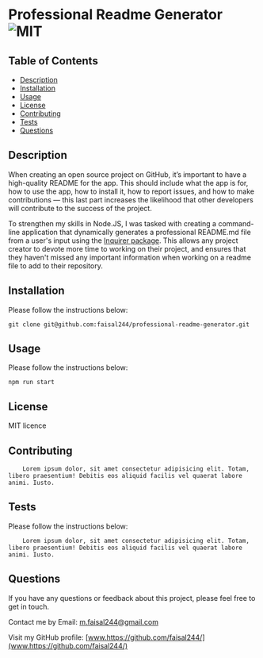 # Professional Readme Generator ![MIT](https://img.shields.io/badge/MIT-License-green)

## Table of Contents

- [Description](#description)
- [Installation](#installation)
- [Usage](#usage)
- [License](#license)
- [Contributing](#contributing)
- [Tests](#tests)
- [Questions](#questions)

## Description

When creating an open source project on GitHub, it’s important to have a high-quality README for the app. This should include what the app is for, how to use the app, how to install it, how to report issues, and how to make contributions &mdash; this last part increases the likelihood that other developers will contribute to the success of the project.

To strengthen my skills in Node.JS, I was tasked with creating a command-line application that dynamically generates a professional README.md file from a user's input using the [Inquirer package](https://www.npmjs.com/package/inquirer). This allows any project creator to devote more time to working on their project, and ensures that they haven't missed any important information when working on a readme file to add to their repository.

## Installation

Please follow the instructions below:

```
git clone git@github.com:faisal244/professional-readme-generator.git
```

## Usage

Please follow the instructions below:

```
npm run start
```

## License

MIT licence


## Contributing

```
    Lorem ipsum dolor, sit amet consectetur adipisicing elit. Totam, libero praesentium! Debitis eos aliquid facilis vel quaerat labore animi. Iusto.
```

## Tests

Please follow the instructions below:

```
    Lorem ipsum dolor, sit amet consectetur adipisicing elit. Totam, libero praesentium! Debitis eos aliquid facilis vel quaerat labore animi. Iusto.
```

## Questions

If you have any questions or feedback about this project, please feel free to get in touch.

Contact me by Email: [m.faisal244@gmail.com](mailto:m.faisal244@gmail.com)

Visit my GitHub profile: [www.https://github.com/faisal244/](www.https://github.com/faisal244/)
